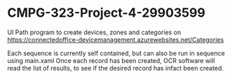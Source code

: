 # CMPG-323-Project-4-29903599
UI Path program to create devices, zones and categories on https://connectedoffice-devicemanagement.azurewebsites.net/Categories

Each sequence is currently self contained, but can also be run in sequence using main.xaml
Once each record has been created, OCR software will read the list of results, to see if the desired record has infact been created.
